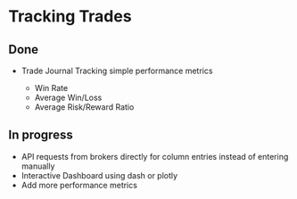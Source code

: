 # Tracking Trades 


## Done 

* Trade Journal Tracking simple performance metrics

  * Win Rate 
  * Average Win/Loss
  * Average Risk/Reward Ratio
  

## In progress 

* API requests from brokers directly for column entries instead of entering manually 
* Interactive Dashboard using dash or plotly
* Add more performance metrics 
